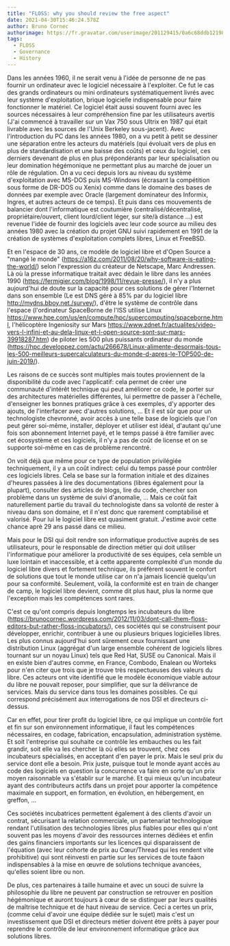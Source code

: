 ```yaml
---
title: "FLOSS: why you should review the free aspect"
date: 2021-04-30T15:46:24.578Z
author: Bruno Cornec
authorimage: https://fr.gravatar.com/userimage/201129415/0a6c68ddb1219897b7479544e601b0c9.jpeg
tags:
  - FLOSS
  - Governance
  - History
---
```

Dans les années 1960, il ne serait venu à l'idée de personne de ne pas fournir un ordinateur avec le logiciel nécessaire à l'exploiter. Ce fut le cas des grands ordinateurs ou mini ordinateurs systématiquement livrés avec leur
système d'exploitation, brique logicielle indispensable pour faire fonctionner le matériel. Ce logiciel était aussi souvent fourni avec les sources nécessaires à leur compréhension fine par les utilisateurs avertis (J'ai
commencé à travailler sur un Vax 750 sous Ultrix en 1987 qui était livrable avec les sources de l'Unix Berkeley sous-jacent). Avec l'introduction du PC dans les années 1980, on a vu petit à petit se dessiner une séparation
entre les acteurs du matériels (qui évoluait vers de plus en plus de standardisation et une baisse des coûts) et ceux du logiciel, ces derniers devenant de plus en plus prépondérants par leur spécialisation ou leur domination
hégémonique ne permettant plus au marché de jouer un rôle de régulation. On a vu ceci depuis lors au niveau du système d'exploitation avec MS-DOS puis MS-Windows (écrasant la compétition sous forme de DR-DOS ou Xenix) comme
dans le domaine des bases de données par exemple avec Oracle (largement dominateur des Informix, Ingres, et autres acteurs de ce temps). Et puis dans ces mouvements de balancier dont l'informatique est coutumière
(centralisé/décentralisé, propriétaire/ouvert, client lourd/client léger, sur site/à distance ...) est revenue l'idée de fournir des logiciels avec leur code source au milieu des années 1980 avec la création du projet GNU
suivi rapidement en 1991 de la création de systèmes d'exploitation complets libres, Linux et FreeBSD.

Et en l'espace de 30 ans, ce modèle de logiciel libre et d'Open Source a "mangé le monde" (https://a16z.com/2011/08/20/why-software-is-eating-the-world/) selon l'expression du créateur de Netscape, Marc Andressen. Là où la
presse informatique traitait avec dédain le libre dans les années 1990 (https://fermigier.com/blog/1998/11/revue-presse/), il n'y a plus aujourd'hui de doute sur la capacité pour ces solutions de gérer l'Internet dans son
ensemble (Le est DNS géré à 85% par du logiciel libre http://mydns.bboy.net./survey/), d'être le système de contrôle dans l'espace (l'ordinateur SpaceBorne de l'ISS utilise Linux
https://www.hpe.com/us/en/compute/hpc/supercomputing/spaceborne.html, l'hélicoptère Ingeniosity sur Mars https://www.zdnet.fr/actualites/video-vers-l-infini-et-au-dela-linux-et-l-open-source-sont-sur-mars-39918287.htm) de
piloter les 500 plus puissants ordinateur du monde (https://hpc.developpez.com/actu/266678/Linux-alimente-desormais-tous-les-500-meilleurs-supercalculateurs-du-monde-d-apres-le-TOP500-de-juin-2019/).

Les raisons de ce succès sont multiples mais toutes proviennent de la disponibilité du code avec l'applicatif: cela permet de créer une communauté d'intérêt technique qui peut améliorer ce code, le porter sur des architectures
matérielles différentes, lui permettre de passer à l'échelle, d'enseigner les bonnes pratiques grâce à ces exemples, d'y apporter des ajouts, de l'interfacer avec d'autres solutions, ... Et il est sûr que pour un technologiste
chevronné, avoir accès à une telle base de logiciels que l'on peut gérer soi-même, installer, déployer et utiliser est idéal, d'autant qu'une fois son abonnement Internet payé, et le temps passé à être familier avec cet
écosystème et ces logiciels, il n'y a pas de coût de license et on se supporte soi-même en cas de problème rencontré.

On voit déjà que même pour ce type de population privilégiée techniquement, il y a un coût indirect: celui du temps passé pour contrôler ces logiciels libres. Cela se base sur la formation initiale et des dizaines d'heures
passées à lire des documentations (libres également pour la plupart), consulter des articles de blogs, lire du code, chercher son problème dans un système de suivi d'anomalie, ... Mais ce coût fait naturellement partie du
travail du technologiste dans sa volonté de rester à niveau dans son domaine, et il n'est donc que rarement comptabilisé et valorisé. Pour lui le logiciel libre est quasiment gratuit. J'estime avoir cette chance aprè 29 ans
passé dans ce milieu.

Mais pour le DSI qui doit rendre son informatique productive auprès de ses utilisateurs, pour le responsable de direction métier qui doit utiliser l'informatique pour améliorer la productivité de ses équipes, cela semble un
luxe lointain et inaccessible, et à cette apparente complexité d'un monde du logiciel libre divers et fortement technique, ils préfèrent souvent le confort de solutions que tout le monde utilise car on n'a jamais licencié
quelqu'un pour sa conformité. Seulement, voilà, la conformité est en train de changer de camp, le logiciel libre devient, comme dit plus haut, plus la norme que l'exception mais les compétences sont rares.

C'est ce qu'ont compris depuis longtemps les incubateurs du libre (https://brunocornec.wordpress.com/2012/11/03/dont-call-them-floss-editors-but-rather-floss-incubators/), ces sociétés qui se construisent pour développer,
enrichir, contribuer à une ou plusieurs briques logicielles libres. Les plus connus aujourd'hui sont sûrement ceux fournissant une distribution Linux (aggrégat d'un large ensemble cohérent de logiciels libres tournant sur un
noyau Linux) tels que Red Hat, SUSE ou Canonical. Mais il en existe bien d'autres comme, en France, Combodo, Enalean ou Worteks pour n'en citer que trois que je trouve très respectueuses des valeurs du libre. Ces acteurs ont
vite identifié que le modèle économique viable autour du libre ne pouvait reposer, pour simplifier, que sur la délivrance de services. Mais du service dans tous les domaines possibles. Ce qui  correspond précisément aux
interrogations de nos DSI et directeurs ci-dessus.

Car en effet, pour tirer profit du logiciel libre, ce qui implique un contrôle fort et fin sur son environnement informatique, il faut les compétences nécessaires, en codage, fabrication, encapsulation, administration système.
Et soit l'entreprise qui souhaite ce contrôle les embauches ou les fait grandir, soit elle va les chercher là où elles se trouvent, chez ces incubateurs spécialisés, en acceptant d'en payer le prix. Mais le seul prix du
service dont elle a besoin. Prix juste, puisque tout le monde ayant accès au code des logiciels en question la concurrence va faire en sorte qu'un prix moyen raisonnable va s'établir sur le marché. Et qui mieux qu'un
incubateur ayant des contributeurs actifs dans un projet pour apporter la compétence maximale en support, en formation, en évolution, en hébergement, en greffon, ...

Ces sociétés incubatrices permettent également à des clients d'avoir un contrat, sécurisant la relation commerciale, un partenariat technologique rendant l'utilisation des technologies libres plus fiables pour elles qui n'ont
souvent pas les moyens d'avoir des ressources internes dédiées et enfin des gains financiers importants sur les licences qui disparaissent de l'équation (avec leur cohorte de prix au Cœur/Thread qui les rendent vite prohibitive) qui sont réinvesti en partie sur les services de toute faàon indispensables à la mise en œuvre de solutions technique avancées, qu'elles soient libre ou non.

De plus, ces partenaires à taille humaine et avec un souci de suivre la philosophie du libre ne peuvent par construction se retrouver en position hégémonique et auront toujours à cœur de se distinguer par leurs qualités de
maîtrise technique et de haut niveau de service. Ceci a certes un prix, (comme celui d'avoir une équipe dédiée sur le sujet) mais c'est un investissement que DSI et directeurs métier doivent être prêts à payer pour reprendre
le contrôle de leur environnement informatique grâce aux solutions libres.
